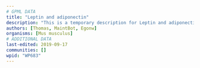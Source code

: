 ```yaml
---
# GPML DATA
title: "Leptin and adiponectin"
description: "This is a temporary description for Leptin and adiponectin"
authors: [Thomas, MaintBot, Egonw]
organisms: [Mus musculus]
# ADDITIONAL DATA
last-edited: 2019-09-17
communities: []
wpid: "WP683"
---
```

